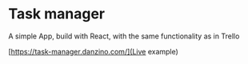 # Task manager

A simple App, build with React, with the same functionality as in Trello

[https://task-manager.danzino.com/](Live example)
